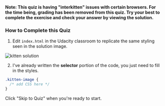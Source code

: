 **Note: This quiz is having "interkitten" issues with certain browsers. For the time being, grading has been removed from this quiz. Try your best to complete the exercise and check your answer by viewing the solution.**

### How to Complete this Quiz

1. Edit `index.html` in the Udacity classroom to replicate the same styling seen in the solution image.

![kitten solution](http://udacity.github.io/fend/lessons/L3/problem-set/02-style-an-image/kitten-solution-instructions.jpg)

2. I've already written the **selector** portion of the code, you just need to fill in the styles.

```css
.kitten-image {
  /* add CSS here */
}
```

Click "Skip to Quiz" when you're ready to start.